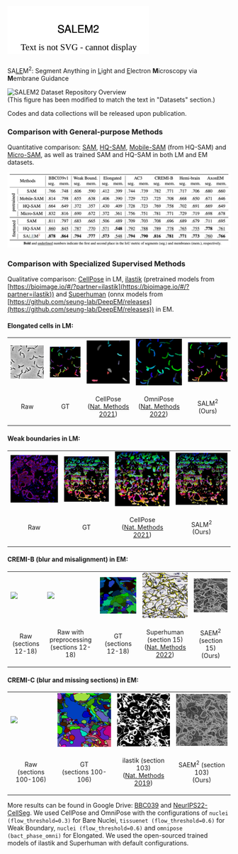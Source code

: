 # ![SALEM2 Logo](assets/SALEM2-Logo.svg)

SA<u>LE</u>M<sup>2</sup>: Segment Anything in <u>L</u>ight and <u>E</u>lectron <b>M</b>icroscopy via <b>M</b>embrane Guidance

![SALEM2 Dataset Repository Overview](assets/SALEM2-Dataset.svg)
<br>
(This figure has been modified to match the text in "Datasets" section.)

Codes and data collections will be released upon publication.


### Comparison with General-purpose Methods

Quantitative comparison: [SAM](https://github.com/facebookresearch/segment-anything), [HQ-SAM](https://github.com/SysCV/sam-hq), [Mobile-SAM](https://github.com/ChaoningZhang/MobileSAM) (from HQ-SAM) and [Micro-SAM](https://github.com/computational-cell-analytics/micro-sam), as well as trained SAM and HQ-SAM in both LM and EM datasets.

![SALEM2 Compare General-purpose Methods](assets/Compare-GM.png)


### Comparison with Specialized Supervised Methods

Qualitative comparison: [CellPose](https://github.com/MouseLand/cellpose) in LM, [ilastik](https://www.ilastik.org/) (pretrained models from [https://bioimage.io/#/?partner=ilastik](https://bioimage.io/#/?partner=ilastik)) and [Superhuman](https://github.com/torms3/Superhuman) (onnx models from [https://github.com/seung-lab/DeepEM/releases](https://github.com/seung-lab/DeepEM/releases)) in EM.

#### Elongated cells in LM:

<table>
    <tr>
        <td><img src="assets/Elong-528-raw.jpg" width="200"></td>
        <td><img src="assets/Elong-528-label.jpg" width="200"></td>
        <td><img src="assets/Elong-528-CellPose.png" width="200"></td>
        <td><img src="assets/Elong-528-OmniPose.png" width="200"></td>
        <td><img src="assets/Elong-528.png" width="200"></td>
    </tr>
    <tr>
        <td><p align="center">Raw</p></td>
        <td><p align="center">GT</p></td>
        <td><p align="center">CellPose<br>(<a href="http://dx.doi.org/10.1038/s41592-020-01018-x">Nat. Methods 2021</a>)</p></td>
        <td><p align="center">OmniPose<br>(<a href="http://dx.doi.org/10.1038/s41592-022-01639-4">Nat. Methods 2022</a>)</p></td>
        <td><p align="center">SALM<sup>2</sup><br>(Ours)</p></td>
    </tr>
</table>

#### Weak boundaries in LM:

<table>
    <tr>
        <td><img src="assets/Weak-738-raw.jpg" width="200"></td>
        <td><img src="assets/Weak-738-label.jpg" width="200"></td>
        <td><img src="assets/Weak-738-CellPose.jpg" width="200"></td>
        <td><img src="assets/Weak-738.jpg" width="200"></td>
    </tr>
    <tr>
        <td><p align="center">Raw</p></td>
        <td><p align="center">GT</p></td>
        <td><p align="center">CellPose<br>(<a href="http://dx.doi.org/10.1038/s41592-020-01018-x">Nat. Methods 2021</a>)</p></td>
        <td><p align="center">SALM<sup>2</sup><br>(Ours)</p></td>
    </tr>
</table>

#### CREMI-B (blur and misalignment) in EM:

<table>
    <tr>
        <td><img src="assets/NcremiB_origin.gif" width="200"></td>
        <td><img src="assets/NcremiB.gif" width="200"></td>
        <td><img src="assets/NcremiB_labels.gif" width="200"></td>
        <td><img src="assets/CREMI-B15-Superhuman.jpg" width="200"></td>
        <td><img src="assets/CREMI-B15.jpg" width="200"></td>
    </tr>
    <tr>
        <td><p align="center">Raw<br>(sections 12-18)</p></td>
        <td><p align="center">Raw with preprocessing<br>(sections 12-18)</p></td>
        <td><p align="center">GT<br>(sections 12-18)</p></td>
        <td><p align="center">Superhuman (section 15)<br>(<a href="http://dx.doi.org/10.1038/s41592-021-01330-0">Nat. Methods 2022</a>)</p></td>
        <td><p align="center">SAEM<sup>2</sup> (section 15)<br>(Ours)</p></td>
    </tr>
</table>

#### CREMI-C (blur and missing sections) in EM:

<table>
    <tr>
        <td><img src="assets/NcremiC_origin.gif" width="200"></td>
        <td><img src="assets/NcremiC_labels.gif" width="200"></td>
        <td><img src="assets/CREMI-C103-ilastik.jpg" width="200"></td>
        <td><img src="assets/CREMI-C103.jpg" width="200"></td>
    </tr>
    <tr>
        <td><p align="center">Raw<br>(sections 100-106)</p></td>
        <td><p align="center">GT<br>(sections 100-106)</p></td>
        <td><p align="center">ilastik (section 103)<br>(<a href="http://dx.doi.org/10.1038/s41592-019-0582-9">Nat. Methods 2019</a>)</p></td>
        <td><p align="center">SAEM<sup>2</sup> (section 103)<br>(Ours)</p></td>
    </tr>
</table>

More results can be found in Google Drive: [BBC039](https://drive.google.com/drive/folders/1VsXcneTsRx5YMzfkZyKcWtbndbpjnm1m?usp=sharing) and [NeurIPS22-CellSeg](https://drive.google.com/drive/folders/1BG9F-LRvL9JaDYOige8bn-S1TWCX1kDE?usp=sharing). We used CellPose and OmniPose with the configurations of `nuclei (flow_threshold=0.3)` for Bare Nuclei, `tissuenet (flow_threshold=0.6)` for Weak Boundary, `nuclei (flow_threshold=0.6)` and `omnipose (bact_phase_omni)` for Elongated. We used the open-sourced trained models of ilastik and Superhuman with default configurations.